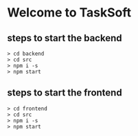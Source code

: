 # Welcome to TaskSoft

## steps to start the backend
    > cd backend
    > cd src
    > npm i -s
    > npm start

## steps to start the frontend
    > cd frontend
    > cd src
    > npm i -s
    > npm start